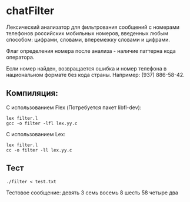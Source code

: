 # chatFilter

Лексический анализатор для фильтрования сообщений с номерами телефонов российских мобильных номеров, введенных любым способом: цифрами, словами, вперемежку словами и цифрами. 

Флаг определения номера после анализа - наличие паттерна кода оператора.

Если номер найден, возвращается ошибка и номер телефона в национальном формате без кода страны. Например: (937) 886-58-42.


## Компиляция:

С использованием Flex (Потребуется пакет libfl-dev):

```
lex filter.l
gcc -o filter -lfl lex.yy.c 

```

C использованием Lex:

```
lex filter.l
cc -o filter -ll lex.yy.c 

```

## Тест

```
./filter < test.txt

```

Тестовое сообщение: девять 3 семь восемь 8 шесть 58 четыре два




